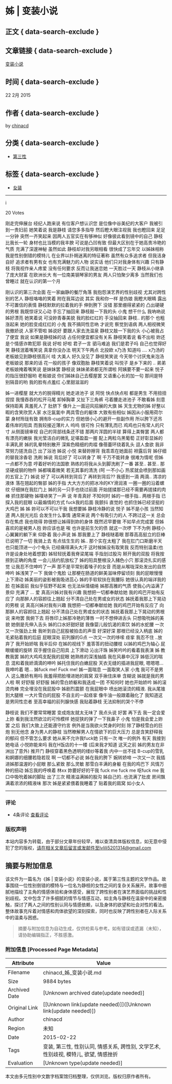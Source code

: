# 姊 | 变装小说

## 正文 { data-search-exclude }


## 文章链接 { data-search-exclude }
[变装小说](https://chinacd.wordpress.com/2015/02/22/%e5%a7%8a/)

## 时间 { data-search-exclude }
22 2月 2015

## 作者 { data-search-exclude }
by [chinacd](https://chinacd.wordpress.com/author/chinacd/ "查看 chinacd 发布的所有文章")

## 分类 { data-search-exclude }
- [第三性](https://chinacd.wordpress.com/category/%e7%ac%ac%e4%b8%89%e6%80%a7/)

## 标签 { data-search-exclude }
- [女装](https://chinacd.wordpress.com/tag/%e5%a5%b3%e8%a3%85/)

---

i

20 Votes

刚走完伸展台 经纪人跑来说 有位客户想认识您 是位像中谷美纪的大客户 我被引到一贵妇前 她笑着说 我是静枝 请您多多指导 然后瞪大眼注视我 我也瞪回来 足足一分钟 突然一齐笑起来 因两人五官实在有够神似 好像彼此看到镜中的自己 静枝比我长一轮 身材也比当模的我丰腴 可说是凸凹有致 但最大区别在于她高贵冷艳的气质 充满了深邃神秘 虽然如此 静枝却对我另眼相看 很快成了忘年交 以姊妹相称 我是性别倒错的模特儿 在业界以扑朔迷离的特征著称 虽然有众多追求者 但我洁身自好 追求者有男有女 也有充满魅力的人物 说实话 他们只对我身体有兴趣 只有静枝 将我视作亲人疼爱 没有任何要求 反而让我迷恋她 一天胜过一天 静枝从小继承了庞大财富 在欧洲长大 有一位南美钢琴家的男友 两人只怕聚少离多 当然我们也曾睡过 就在认识的第一个月

刚认识的第三次会面 在一家幽静的餐厅角落 我抱怨演艺界的性别歧视 尤其对跨性别的艺人 静枝咯咯的笑着 附在我耳边说 其实 我和你一样 是伪娘 我瞪大眼睛 露出不可置信的表情 静枝默默的拉着我的手 伸到胯下 没错 那里绷得紧紧的 凸出硬硬的男根 我既惊讶又心动 手忘了抽回来 静枝敲一下我的头 小鬼 想干什么 我吶吶说 姊好漂亮 她笑着说 可没妳青春美貌 我的脸红红的 手没抽回来 静枝.. 的那个 也粗涨起来 她的脸变成红红的 小鬼 我不搞同性恋吶 才说完 察觉到语病 两人相视微笑 我撤娇说 人家不管啦 姊说好 要跟人家去洗温泉 静枝又敲一下我的头 小心被我占了便宜 我说 如果是静枝姊的话 占任何便宜都没有关系 静枝笑着说 看不出啦 妳还是个情感诈欺犯耶 我说 好啦 好啦 君子一言 驷马难追 我们是君子吗 自己也觉得好笑 静枝泯着嘴笑说 真拿你没办法 明天下午两点 北投欧 x乃汤 知道吗 …. x乃汤的老板娘见到静枝很高兴 哇 大美人 好久没见了 静枝笑笑说 今天带个讨厌鬼来泡汤 老板娘说 那来的话 花一般的孩子 像双胞胎 静枝笑着说 叫悦子 是乡下来的 .. 弟弟 老板娘掩着嘴笑说 是妹妹罢 静枝说 妹妹弟弟都无所谓啦 阿姨要不要一起来 悦子的指压很舒服哟 老板娘说 你们姊妹自己去樱屋罢 又语重心长的加一句 那间是特别隔音的哟 我的脸有点羞红 心里甜滋滋的

姊一进樱屋 就大方的脱得精光 她走进池子 说 阿悦 快点快点啦 都是男生 不用扭扭捏捏 我慢吞吞的松开马尾 卸掉胸罩 又扯下三角裤 弓着腰走进池子 不敢看姊 刻意保持距离 真羞死人了 肚脐下 像升上一面迎风招展的大旗 姊 天生尤物的姊 好整以暇的含笑欣赏人家 水汔氤氲中 两具雪白的躯体 大致有些相似 姊因从小服用荷尔蒙 身材玲珑有致 拥有B-cup的实力 但她很小心的避开一些副作用 所以胯下还吊着伟岸的阳具 而我较接近薄片人 呜呜 很可怜 只有薄乳而已 鸡鸡也只有常人的尺寸 从侧面镜审视 自己的背部线条还不错 那两片浑圆的半球 算得上美臀罢 两人都有漂亮的嫩肤 我光莹洁白的微乳 足堪盈盈一握 配上两粒乌黑葡萄 正好彰显姊的丰满乳房 姊的乳晕特别散开 深紫色精细的肉褶 像蓓蕾环绕着乳头 逗人食欲 我非常努力搓洗自己 出了浴池 姊说 小悦 来替妳擦背 我乖乖在她面前 袒露后背 姊仔细的替我涂香皂 洗刷 姊说 背后好了 可以转身了 啊 千万不能转身 很难为情呢 但姊一点都不为意 哼着好听的法国歌 熟练的将我从头到脚洗刷了一番 甚至.. 甚至.. 那坚硬成钢的物件 姊都噙着微笑 若无其事的清洗 (呵 一不小心 热浆就会喷到那如画的五官上了) 姊说 好了 可以再转到背后了 再转到背后?? 我感到一滴 两滴.. 清凉的液体 落在翘起的臀部 姊的手指 大大方方的把冰冷的KY滑润液 一圈一圈的沿着螺纹 仔细抹在我肛门上 姊的另一只手也绕过前面 开始搓揉那已经不需要再搓揉的肉棒 抓住那硬物 姊噗哧笑了一声 说 年青真好 不知何时 姊的一根手指.. 两根手指 已探入我的屁眼 以最煽情的方式 fuck我的后面 我颤抖 直觉的 也抓住姊已经坚挺的大鸡巴 姊 姊 妳可以不可以干我 我想要姊 静枝冷静的说 悦子 姊不是小孩 当然知道 两人脱光光后 会发生什么事情 通常来说 两个有吸引力的人 不跨过这一关 总会存在焦虑 我也晓得 妳很想让姊得到妳的身体 既然迟早要做 不如早点完成罢 但姊喜欢的是被男人抱 妳应该也是 唉 也许是前生欠的债 就这一次啰 下不为例 静枝小心翼翼的躺下来 仰卧着 我小声说 姊 那我要上了 静枝瞇着眼 那尊高高挺立的巨棒已说明了一切 我骑上去 有点怯生生的 姊.. 那个实在太粗了 我在肛门口斯磨半天 也只能顶进一小个龟头 已经痛得满头大汗 这时候姊没有取笑我 反而特别温柔(也许是设身处地着想罢) 姊轻轻抚着我脊梁尾端 手指划过股沟 掰开我的双股 将我按捺到正确的角度 一会儿括约肌放松了 姊的阳具整根没入赭色小穴 那滚烫扎实的感觉 让我忍不住呻吟了一声 那不是平常别着嗓子的女音 而是从喉咙深处发出的自然呻吟 姊浅笑了一下 我做个鬼脸 让那梗在肠道的鲜美滋味停留顷刻 我的屁眼慢慢上下滑动 姊美丽的姿影被我吸进蕊心 姊的手软软扶在我腰际 她很认真的端详我的脸 在姊面前 我似乎狂野不起来 也无法纵情缱绻 姊那高雅的气质 使我心内溢满了景仰 充满了 … 爱 真高兴姊对我有兴趣 我想把一切都奉献给她 我的鸡巴开始有反应了 向那醉人的容颜往上翘起 分不清自己处在男或女的状态 姊抚着我那上下晃动的男根 说 真高兴姊对我有兴趣 我想把一切都奉献给她 我的鸡巴开始有反应了 向那醉人的容颜往上翘起 分不清自己处在男或女的状态 姊抚着我那上下晃动的男根 说 来吻罢 我俯下去 将唇印上姊那冷艳的薄唇 一时不想伸进舌头 只想吸吮姊的美貌 她倒是先伸入舌头 姊的口水好甜好甜 我像婴儿般饥渴的索饮 姊的水蛇腰 一次又一次强劲上耸 我听到自己屁股被拍击的声音 好深好深 那根已经没入柄底 姊的毛紧贴着我的后庭 屁眼深处 前列腺的G点 一次又一次的哆嗦 痉挛 我忍不住 ..放弃了 我开始娇喘 我半后仰 在姊的视线下 羞答答的扭动腰枝 以姊的鸡巴为轴心 屁眼缓缓的旋转 双手握住自己阳具 上下滑动 沁出汗珠 姊笑吟吟的看着我表演 姊 教教我罢 姊的大鸡鸡支配我的屁眼 她熟练的深浅抽插 我在风暴中沉浮 姊低沉的喘息 混和着我娇滴滴的呻吟 姊托住我的白嫩屁股 天衣无缝的插进我屁眼, 嗯嗯嗯…我呻吟着 嗯… 姊fuck me! Fuck me! 姊一面喘息 一面取笑人家 小鬼 我可不是男人 这么撒娇有用吗 我羞得把脸埋进她的肩窝 双手揪住床单 含糊说 姊就是我的男人啦 啊 好舒服 好舒服 姊的雪白娇躯和我迭成一团 不知何时 她也开始娇吟 姊的滚烫肉棒 完全埋没在我屁股中 姊剧烈震颤 在我屁眼中 喷出她滚烫的精液. 我从尾锥到大腿根 一大片雪白的屁股 不自主的一起痉挛 像牛油一般跟着融化了 我知道这是男同性恋者 至高幸福的前列腺快感 我贴着静枝 无法抑制的哭个不停

静枝说 我们不要常常睡罢 变成炮友就太无味了 我点头说 好罢 再下去 我一定会爱上妳 看到我泫然欲泣的可怜模样 她捉狭的弹了一下我鼻子 小鬼 怕是我会爱上妳罢 之后 我们大致上还能遵守约言 例外是当我欲火焚身的时刻 除了静枝雪白的巨炮 别无他念 身为男人的静枝 当然暸解男人在情欲下的巨大压力 总是含笑舒释我的郁闷 但不管怎么要求 她从来不允许我fuck她 只有一次 唯一的例外 有天 我接到她电话 小悦妳能来吗 我在H饭店的十一楼 (后来我才知道 这天之前 姊的男友在非洲出了意外) 推开门 静枝穿着黑色透明的缕纱等着我 内中一丝不挂 B-cup的雪乳和婀娜的细腰若隐若现 啊 一切都不必说 姊在我的胯下 婉转娇啼 一次又一次 我插进姊那温渥的小屁眼 那么紧致 那么灵敏 那雪白丰满的身躯 在我的鸡巴下 风情万种的扭动 姊忘我的呼唤着 林xx 妳要好好的干我 fuck me fuck me 呕fuck me 我口中吸吮着姊的脚趾 出了三次 精液溢满姊的股沟 姊自己的..也流满了肚皮 房间飘满着浓浓的精液味 那次 姊是紧紧偎着我睡着了 贴着我的肩窝 如小女人

---

### 评论
- 4条评论 [查看评论](https://chinacd.wordpress.com/2015/02/22/%e5%a7%8a/#comments)

### 版权声明
本站内容多为转载，由于部分文章年份较早，难以查清具体版权信息，如无意中侵犯了您的版权，请在相关文章后留言或发邮件至lvlili5201314@gmail.com
<!-- tcd_original_link https://chinacd.wordpress.com/2015/02/22/%E5%A7%8A/ -->


## 摘要与附加信息

<!-- tcd_abstract -->
该文件为一篇名为《姊 | 变装小说》的变装小说，属于第三性主题的文学作品。故事围绕一位性别倒错的模特与一位名为静枝的女性之间的复杂关系展开。故事中细腻地描绘了主角的情感体验和身体感受，展现了跨性别者在演艺界面临的挑战和性别歧视。文中包含了许多细腻的情节与情感互动，如主角与静枝在温泉中的亲密接触，探讨了两人之间的性别认同与情感依赖，以及身体的欲望和社会对性的看法。整体故事充斥着对情感和肉体欲望的深刻探索，同时也反映了跨性别者在人际关系中的温柔与困惑。
<!-- tcd_abstract_end -->

> 摘要与附加信息为自动生成，仅供检索与参考。如有错误或遗漏（未知），请协助编辑指正，不胜感激。

### 附加信息 [Processed Page Metadata]

| Attribute       | Value                                  |
|-----------------|----------------------------------------|
| Filename        | chinacd_姊_变装小说.md                             |
| Size            | 9884 bytes                           |
| Archived Date   | [Unknown archived date(update needed)]                             |
| Original Link   | [[Unknown link(update needed)]]([Unknown link(update needed)])                       |
| Author          | chinacd                               |
| Region          | 未知                               |
| Date            | 2015-02-22                                 |
| Tags            | 变装, 第三性, 性别认同, 情感关系, 跨性别, 文学艺术, 性别歧视, 模特儿, 欲望, 情感挫折                                 |
| Evaluation            | [Unknown type(update needed)]                                 |
<!-- tcd_table_end -->

本文由多元性别中文数字档案馆归档整理，仅供浏览。版权归原作者所有。
